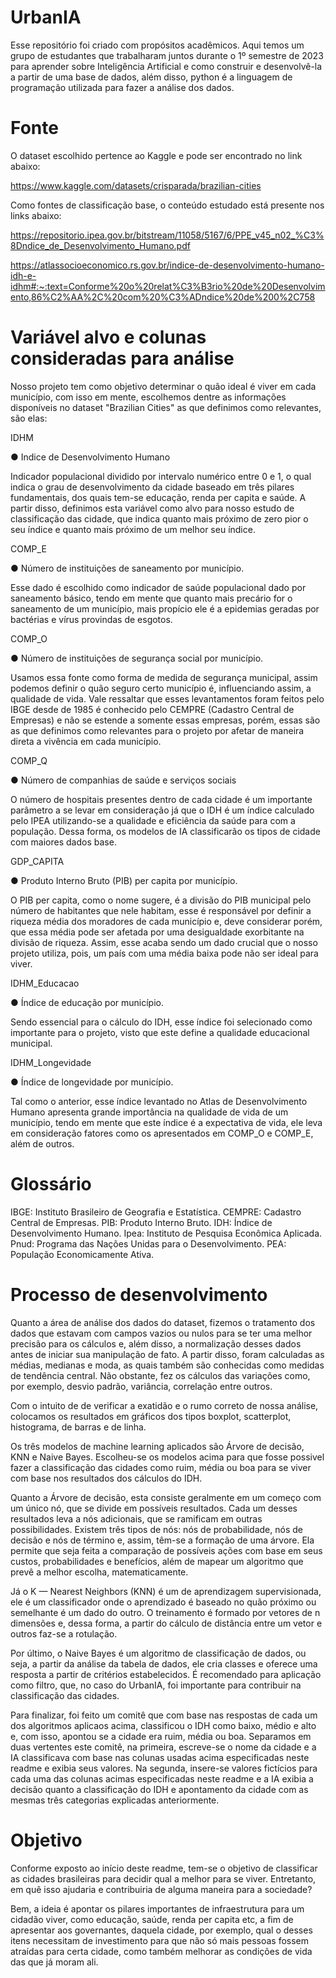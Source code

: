 # UrbanIA

Esse repositório foi criado com propósitos acadêmicos.
Aqui temos um grupo de estudantes que trabalharam juntos durante o 1º semestre de 2023 para aprender sobre Inteligência Artificial e como construir e desenvolvê-la a partir de uma base de dados, além disso, python é a linguagem de programação utilizada para fazer a análise dos dados.

# Fonte

O dataset escolhido pertence ao Kaggle e pode ser encontrado no link abaixo:

https://www.kaggle.com/datasets/crisparada/brazilian-cities

Como fontes de classificação base, o conteúdo estudado está presente nos links abaixo:

https://repositorio.ipea.gov.br/bitstream/11058/5167/6/PPE_v45_n02_%C3%8Dndice_de_Desenvolvimento_Humano.pdf

https://atlassocioeconomico.rs.gov.br/indice-de-desenvolvimento-humano-idh-e-idhm#:~:text=Conforme%20o%20relat%C3%B3rio%20de%20Desenvolvimento,86%C2%AA%2C%20com%20%C3%ADndice%20de%200%2C758

# Variável alvo e colunas consideradas para análise

Nosso projeto tem como objetivo determinar o quão ideal é viver em cada município, com isso em mente, escolhemos dentre as informações disponíveis no dataset "Brazilian Cities" as que definimos como relevantes, são elas: 

IDHM

● Indice de Desenvolvimento Humano

Indicador populacional dividido por intervalo numérico entre 0 e 1, o qual indica o grau de desenvolvimento da cidade baseado em três pilares fundamentais, dos quais tem-se educação, renda per capita e saúde.
A partir disso, definimos esta variável como alvo para nosso estudo de classificação das cidade, que indica quanto mais próximo de zero pior o seu índice e quanto mais próximo de um melhor seu índice.


COMP_E

● Número de instituições de saneamento por município.

Esse dado é escolhido como indicador de saúde populacional dado por saneamento básico, tendo em mente que quanto mais precário for o saneamento de um município, mais propício ele é a epidemias geradas por bactérias e vírus provindas de esgotos. 


COMP_O 

● Número de instituições de segurança social por município.

Usamos essa fonte como forma de medida de segurança municipal, assim podemos definir o quão seguro certo município é, influenciando assim, a qualidade de vida. Vale ressaltar que esses levantamentos foram feitos pelo IBGE desde de 1985 é conhecido pelo CEMPRE (Cadastro Central de Empresas) e não se estende a somente essas empresas, porém, essas são as que definimos como relevantes para o projeto por afetar de maneira direta a vivência em cada município. 


COMP_Q

● Número de companhias de saúde e serviços sociais

O número de hospitais presentes dentro de cada cidade é um importante parâmetro a se levar em consideração já que o IDH é um índice calculado pelo IPEA utilizando-se a qualidade e eficiência da saúde para com a população. Dessa forma, os modelos de IA classificarão os tipos de cidade com maiores dados base. 


GDP_CAPITA

● Produto Interno Bruto (PIB) per capita por município.

O PIB per capita, como o nome sugere, é a divisão do PIB municipal pelo número de habitantes que nele habitam, esse é responsável por definir a riqueza média dos moradores de cada município e, deve considerar porém, que essa média pode ser afetada por uma desigualdade exorbitante na divisão de riqueza. Assim, esse acaba sendo um dado crucial que o nosso projeto utiliza, pois, um país com uma média baixa pode não ser ideal para viver. 


IDHM_Educacao

● Índice de educação por município. 

Sendo essencial para o cálculo do IDH, esse índice foi selecionado como importante para o projeto, visto que este define a qualidade educacional municipal.


IDHM_Longevidade

● Índice de longevidade por município. 

Tal como o anterior, esse índice levantado no Atlas de Desenvolvimento Humano apresenta grande importância na qualidade de vida de um município, tendo em mente que este índice é a expectativa de vida, ele leva em consideração fatores como os apresentados em COMP_O e 
COMP_E, além de outros.

# Glossário

IBGE: Instituto Brasileiro de Geografia e Estatística. 
CEMPRE: Cadastro Central de Empresas. 
PIB: Produto Interno Bruto. 
IDH: Índice de Desenvolvimento Humano. 
Ipea: Instituto de Pesquisa Econômica Aplicada. 
Pnud: Programa das Nações Unidas para o Desenvolvimento.
PEA: População Economicamente Ativa.

# Processo de desenvolvimento

Quanto a área de análise dos dados do dataset, fizemos o tratamento dos dados que estavam com campos vazios ou nulos para se ter uma melhor precisão para os cálculos e, além disso, a normalização desses dados antes de iniciar sua manipulação de fato.
A partir disso, foram calculadas as médias, medianas e moda, as quais também são conhecidas como medidas de tendência central. Não obstante, fez os cálculos das variações como, por exemplo, desvio padrão, variância, correlação entre outros.

Com o intuito de de verificar a exatidão e o rumo correto de nossa análise, colocamos os resultados em gráficos dos tipos boxplot, scatterplot, histograma, de barras e de linha.

Os três modelos de machine learning aplicados são Árvore de decisão, KNN e Naive Bayes.
Escolheu-se os modelos acima para que fosse possivel fazer a classificação das cidades como ruim, média ou boa para se viver com base nos resultados dos cálculos do IDH.

Quanto a Árvore de decisão, esta consiste geralmente em um começo com um único nó, que se divide em possíveis resultados. Cada um desses resultados leva a nós adicionais, que se ramificam em outras possibilidades.
Existem três tipos de nós: nós de probabilidade, nós de decisão e nós de término e, assim, têm-se a formação de uma árvore.
Ela permite que seja feita a comparação de possíveis ações com base em seus custos, probabilidades e benefícios, além de mapear um algoritmo que prevê a melhor escolha, matematicamente.

Já o K — Nearest Neighbors (KNN) é um de aprendizagem supervisionada, ele é um classificador onde o aprendizado é baseado no quão próximo ou semelhante é um dado do outro. O treinamento é formado por vetores de n dimensões e, dessa forma, a partir do cálculo de distância entre um vetor e outros faz-se a rotulação.

Por último, o Naive Bayes é um algoritmo de classificação de dados, ou seja, a partir da análise da tabela de dados, ele cria classes e oferece uma resposta a partir de critérios estabelecidos. É recomendado para aplicação como filtro, que, no caso do UrbanIA, foi importante para contribuir na classificação das cidades.

Para finalizar, foi feito um comitê que com base nas respostas de cada um dos algoritmos aplicaos acima, classificou o IDH como baixo, médio e alto e, com isso, apontou se a cidade era ruim, média ou boa.
Separamos em duas vertentes este comitê, na primeira, escreve-se o nome da cidade e a IA classificava com base nas colunas usadas acima especificadas neste readme e exibia seus valores. Na segunda, insere-se valores fictícios para cada uma das colunas acimas especificadas neste readme e a IA exibia a decisão quanto a classificação do IDH e apontamento da cidade com as mesmas três categorias explicadas anteriormente.


# Objetivo

Conforme exposto ao início deste readme, tem-se o objetivo de classificar as cidades brasileiras para decidir qual a melhor para se viver.
Entretanto, em quê isso ajudaria e contribuiria de alguma maneira para a sociedade?

Bem, a ideia é apontar os pilares importantes de infraestrutura para um cidadão viver, como educação, saúde, renda per capita etc, a fim de apresentar aos governantes, daquela cidade, por exemplo, qual o desses itens necessitam de investimento para que não só mais pessoas fossem atraídas para certa cidade, como também melhorar as condições de vida das que já moram ali.
